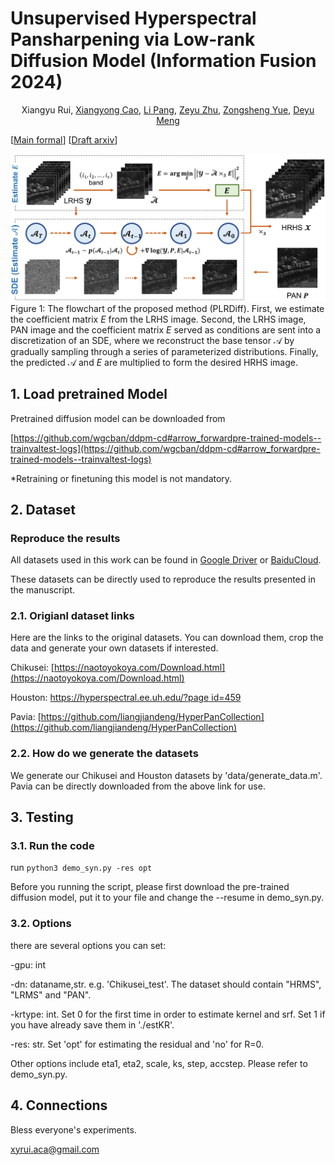 # Unsupervised Hyperspectral Pansharpening via Low-rank Diffusion Model (Information Fusion 2024)
<p align="center">
    Xiangyu Rui, <a href="https://github.com/xiangyongcao">Xiangyong Cao</a>, <a href="https://github.com/LiPang">Li Pang</a>, <a href="https://github.com/Zeyu-Zhu">Zeyu Zhu</a>, <a href="https://github.com/zsyOAOA">Zongsheng Yue</a>, <a href="https://gr.xjtu.edu.cn/web/dymeng">Deyu Meng</a>
</p>

<p align="center">

[[Main formal](https://www.sciencedirect.com/science/article/abs/pii/S1566253524001039)] [[Draft arxiv](https://arxiv.org/pdf/2305.10925.pdf)] 

![Flowchat](./imgs/main_pic.png)
Figure 1: The flowchart of the proposed method (PLRDiff). First, we estimate the coefficient matrix $E$ from the LRHS image. Second, the LRHS image, PAN image and the
coefficient matrix $E$ served as conditions are sent into a discretization of an SDE, where
we reconstruct the base tensor $\mathcal{A}$ by gradually sampling through a series of parameterized
distributions. Finally, the predicted $\mathcal{A}$ and $E$ are multiplied to form the desired HRHS
image.

## 1. Load pretrained Model 
Pretrained diffusion model can be downloaded from

[https://github.com/wgcban/ddpm-cd#arrow_forwardpre-trained-models--trainvaltest-logs](https://github.com/wgcban/ddpm-cd#arrow_forwardpre-trained-models--trainvaltest-logs)

*Retraining or finetuning this model is not mandatory. 

## 2. Dataset
### Reproduce the results
All datasets used in this work can be found in [Google Driver](https://drive.google.com/drive/folders/161ExMLMeGTyckdyAGdGjN0hKe3ONemkD?usp=drive_link) or [BaiduCloud](https://pan.baidu.com/s/1LO43relnFtt9l-Tz0BhTpA?pwd=op0f). 

These datasets can be directly used to reproduce the results presented in the manuscript.

### 2.1. Origianl dataset links
Here are the links to the original datasets. You can download them, crop the data and generate your own datasets if interested.

Chikusei: [https://naotoyokoya.com/Download.html](https://naotoyokoya.com/Download.html)

Houston: [https://hyperspectral.ee.uh.edu/?page id=459](https://hyperspectral.ee.uh.edu/?page_id=459)

Pavia: [https://github.com/liangjiandeng/HyperPanCollection](https://github.com/liangjiandeng/HyperPanCollection)

### 2.2. How do we generate the datasets
We generate our Chikusei and Houston datasets by 'data/generate_data.m'. Pavia can be directly downloaded from the above link for use. 

## 3. Testing
### 3.1. Run the code
run ``python3 demo_syn.py -res opt``

Before you running the script, please first download the pre-trained diffusion model, put it to your file and change the --resume in demo_syn.py.

### 3.2. Options
there are several options you can set:

-gpu: int

-dn: dataname,str. e.g. 'Chikusei_test'. The dataset should contain "HRMS", "LRMS" and "PAN". 

-krtype: int. Set 0 for the first time in order to estimate kernel and srf. Set 1 if you have already save them in './estKR'.

-res: str. Set 'opt' for estimating the residual and 'no' for R=0.

Other options include eta1, eta2, scale, ks, step, accstep. Please refer to demo_syn.py. 

## 4. Connections
Bless everyone's experiments.

<a href="mailto:xyrui.aca@gmail.com">xyrui.aca@gmail.com</a> 

